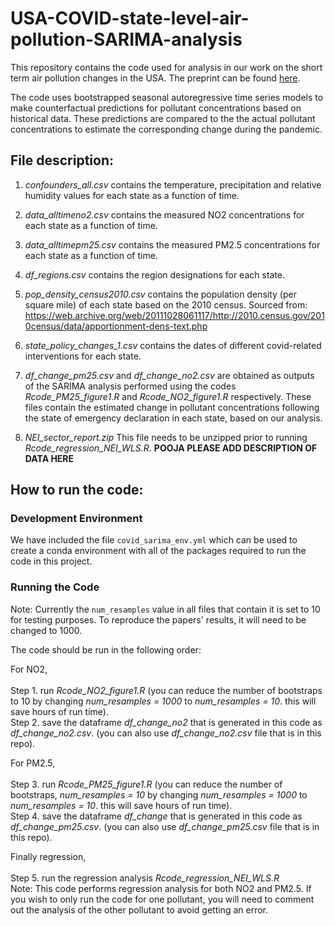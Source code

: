 # USA-COVID-state-level-air-pollution-SARIMA-analysis

This repository contains the code used for analysis in our work on the short term air pollution changes in the USA. The preprint can be found [here](https://www.medrxiv.org/content/10.1101/2020.08.04.20168237v2.full.pdf).

The code uses bootstrapped seasonal autoregressive time series models to make counterfactual predictions for pollutant concentrations based on historical data. These predictions are compared to the the actual pollutant concentrations to estimate the corresponding change during the pandemic.

## File description:

1. *confounders_all.csv* contains the temperature, precipitation and relative humidity values for each state as a function of time. 

2. *data_alltimeno2.csv*  contains the measured NO2 concentrations for each state as a function of time.

3. *data_alltimepm25.csv*  contains the measured PM2.5 concentrations for each state as a function of time.  

4. *df_regions.csv*  contains the region designations for each state. 

5. *pop_density_census2010.csv* contains the population density (per square mile) of each state based on the 2010 census. Sourced from: https://web.archive.org/web/20111028061117/http://2010.census.gov/2010census/data/apportionment-dens-text.php


6. *state_policy_changes_1.csv* contains the dates of different covid-related interventions for each state.

7. *df_change_pm25.csv* and *df_change_no2.csv* are obtained as outputs of the SARIMA analysis performed using the codes *Rcode_PM25_figure1.R*  and *Rcode_NO2_figure1.R* respectively. These files contain the estimated change in pollutant concentrations following the state of emergency declaration in each state, based on our analysis.

8. *NEI_sector_report.zip* This file needs to be unzipped prior to running *Rcode_regression_NEI_WLS.R*. **POOJA PLEASE ADD DESCRIPTION OF DATA HERE**

## How to run the code:

### Development Environment

We have included the file `covid_sarima_env.yml` which can be used to create a conda environment with all of the packages required to run the code in this project. 

### Running the Code

Note: Currently the `num_resamples` value in all files that contain it is set to 10 for testing purposes. To reproduce the papers' results, it will need to be changed to 1000.

The code should be run in the following order:

For NO2,<br />
<br />
Step 1. run *Rcode_NO2_figure1.R* (you can reduce the number of bootstraps to 10 by changing *num_resamples = 1000* to *num_resamples = 10*. this will save hours of run time).<br />
Step 2. save the dataframe *df_change_no2* that is generated in this code as *df_change_no2.csv*. (you can also use *df_change_no2.csv* file that is in this repo).<br />

For PM2.5,<br />
<br />
Step 3. run *Rcode_PM25_figure1.R* (you can reduce the number of bootstraps, *num_resamples = 10* by changing *num_resamples = 1000* to *num_resamples = 10*. this will save hours of run time).<br />
Step 4. save the dataframe *df_change* that is generated in this code as *df_change_pm25.csv*. (you can also use *df_change_pm25.csv* file that is in this repo).<br />

Finally regression,<br />
<br />
Step 5. run the regression analysis *Rcode_regression_NEI_WLS.R*<br />
Note: This code performs regression analysis for both NO2 and PM2.5. If you wish to only run the code for one pollutant, you will need to comment out the analysis of the other pollutant to avoid getting an error.<br />
